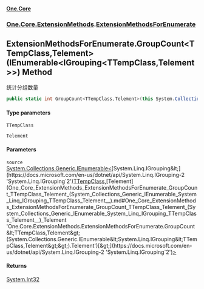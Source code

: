 #### [One.Core](index.md 'index')
### [One.Core.ExtensionMethods](One_Core_ExtensionMethods.md 'One.Core.ExtensionMethods').[ExtensionMethodsForEnumerate](One_Core_ExtensionMethods_ExtensionMethodsForEnumerate.md 'One.Core.ExtensionMethods.ExtensionMethodsForEnumerate')
## ExtensionMethodsForEnumerate.GroupCount&lt;TTempClass,Telement&gt;(IEnumerable&lt;IGrouping&lt;TTempClass,Telement&gt;&gt;) Method
统计分组数量 
```csharp
public static int GroupCount<TTempClass,Telement>(this System.Collections.Generic.IEnumerable<System.Linq.IGrouping<TTempClass,Telement>> source);
```
#### Type parameters
<a name='One_Core_ExtensionMethods_ExtensionMethodsForEnumerate_GroupCount_TTempClass_Telement_(System_Collections_Generic_IEnumerable_System_Linq_IGrouping_TTempClass_Telement__)_TTempClass'></a>
`TTempClass`  
  
<a name='One_Core_ExtensionMethods_ExtensionMethodsForEnumerate_GroupCount_TTempClass_Telement_(System_Collections_Generic_IEnumerable_System_Linq_IGrouping_TTempClass_Telement__)_Telement'></a>
`Telement`  
  
#### Parameters
<a name='One_Core_ExtensionMethods_ExtensionMethodsForEnumerate_GroupCount_TTempClass_Telement_(System_Collections_Generic_IEnumerable_System_Linq_IGrouping_TTempClass_Telement__)_source'></a>
`source` [System.Collections.Generic.IEnumerable&lt;](https://docs.microsoft.com/en-us/dotnet/api/System.Collections.Generic.IEnumerable-1 'System.Collections.Generic.IEnumerable`1')[System.Linq.IGrouping&lt;](https://docs.microsoft.com/en-us/dotnet/api/System.Linq.IGrouping-2 'System.Linq.IGrouping`2')[TTempClass](One_Core_ExtensionMethods_ExtensionMethodsForEnumerate_GroupCount_TTempClass_Telement_(System_Collections_Generic_IEnumerable_System_Linq_IGrouping_TTempClass_Telement__).md#One_Core_ExtensionMethods_ExtensionMethodsForEnumerate_GroupCount_TTempClass_Telement_(System_Collections_Generic_IEnumerable_System_Linq_IGrouping_TTempClass_Telement__)_TTempClass 'One.Core.ExtensionMethods.ExtensionMethodsForEnumerate.GroupCount&lt;TTempClass,Telement&gt;(System.Collections.Generic.IEnumerable&lt;System.Linq.IGrouping&lt;TTempClass,Telement&gt;&gt;).TTempClass')[,](https://docs.microsoft.com/en-us/dotnet/api/System.Linq.IGrouping-2 'System.Linq.IGrouping`2')[Telement](One_Core_ExtensionMethods_ExtensionMethodsForEnumerate_GroupCount_TTempClass_Telement_(System_Collections_Generic_IEnumerable_System_Linq_IGrouping_TTempClass_Telement__).md#One_Core_ExtensionMethods_ExtensionMethodsForEnumerate_GroupCount_TTempClass_Telement_(System_Collections_Generic_IEnumerable_System_Linq_IGrouping_TTempClass_Telement__)_Telement 'One.Core.ExtensionMethods.ExtensionMethodsForEnumerate.GroupCount&lt;TTempClass,Telement&gt;(System.Collections.Generic.IEnumerable&lt;System.Linq.IGrouping&lt;TTempClass,Telement&gt;&gt;).Telement')[&gt;](https://docs.microsoft.com/en-us/dotnet/api/System.Linq.IGrouping-2 'System.Linq.IGrouping`2')[&gt;](https://docs.microsoft.com/en-us/dotnet/api/System.Collections.Generic.IEnumerable-1 'System.Collections.Generic.IEnumerable`1')  
  
#### Returns
[System.Int32](https://docs.microsoft.com/en-us/dotnet/api/System.Int32 'System.Int32')  
